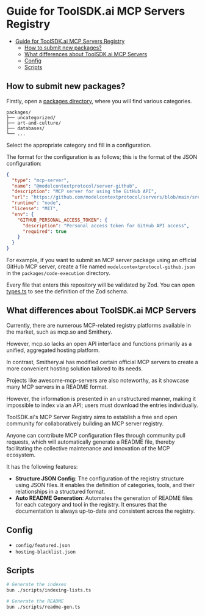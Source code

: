 # Guide for ToolSDK.ai MCP Servers Registry

- [Guide for ToolSDK.ai MCP Servers Registry](#guide-for-toolsdkai-mcp-servers-registry)
  - [How to submit new packages?](#how-to-submit-new-packages)
  - [What differences about ToolSDK.ai MCP Servers](#what-differences-about-toolsdkai-mcp-servers)
  - [Config](#config)
  - [Scripts](#scripts)

## How to submit new packages?

Firstly, open a [packages directory](../packages/), where you will find various categories.

```
packages/
├── uncategorized/
├── art-and-culture/
├── databases/
└── ...
```

Select the appropriate category and fill in a configuration.

The format for the configuration is as follows; this is the format of the JSON configuration:

```json
{
  "type": "mcp-server",
  "name": "@modelcontextprotocol/server-github",
  "description": "MCP server for using the GitHub API",
  "url": "https://github.com/modelcontextprotocol/servers/blob/main/src/github",
  "runtime": "node",
  "license": "MIT",
  "env": {
    "GITHUB_PERSONAL_ACCESS_TOKEN": {
      "description": "Personal access token for GitHub API access",
      "required": true
    }
  }
}
```

For example, if you want to submit an MCP server package using an official GitHub MCP server, create a file named `modelcontextprotocol-github.json` in the `packages/code-execution` directory.

Every file that enters this repository will be validated by Zod. You can open [types.ts](./types.ts) to see the definition of the Zod schema.

## What differences about ToolSDK.ai MCP Servers

Currently, there are numerous MCP-related registry platforms available in the market, such as mcp.so and Smithery.

However, mcp.so lacks an open API interface and functions primarily as a unified, aggregated hosting platform.

In contrast, Smithery.ai has modified certain official MCP servers to create a more convenient hosting solution tailored to its needs.

Projects like awesome-mcp-servers are also noteworthy, as it showcase many MCP servers in a README format.

However, the information is presented in an unstructured manner, making it impossible to index via an API; users must download the entries individually.

ToolSDK.ai's MCP Server Registry aims to establish a free and open community for collaboratively building an MCP server registry.

Anyone can contribute MCP configuration files through community pull requests, which will automatically generate a README file, thereby facilitating the collective maintenance and innovation of the MCP ecosystem.

It has the following features:

- **Structure JSON Config**: The configuration of the registry structure using JSON files. It enables the definition of categories, tools, and their relationships in a structured format.
- **Auto README Generation**: Automates the generation of README files for each category and tool in the registry. It ensures that the documentation is always up-to-date and consistent across the registry.

## Config

- `config/featured.json`
- `hosting-blacklist.json`

## Scripts

```bash
# Generate the indexes
bun ./scripts/indexing-lists.ts

# Generate the README
bun ./scripts/readme-gen.ts
```
